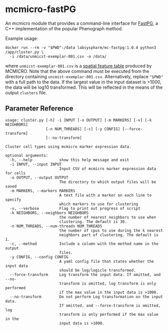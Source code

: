 # mcmicro-fastPG

An mcmicro module that provides a command-line interface for [FastPG](https://github.com/sararselitsky/FastPG), a C++ implementation of the popular Phenograph method.

Example usage:
```
docker run --rm -v "$PWD":/data labsyspharm/mc-fastpg:1.0.4 python3 /app/cluster.py \
  -i /data/unmicst-exemplar-001.csv -o /data/
```
where `unmicst-exemplar-001.csv` is a [spatial feature table](https://mcmicro.org/step-quant.html) produced by MCMICRO. Note that the above command must be executed from the directory containing `uncmist-exemplar-001.csv`. Alternatively, replace `"$PWD"` with a full path to the data. If the largest value in the input dataset is >1000, the data will be log10 transformed. This will be reflected in the means of the output `clusters` file.

## Parameter Reference

```
usage: cluster.py [-h] -i INPUT [-o OUTPUT] [-m MARKERS] [-v] [-k NEIGHBORS]
                  [-n NUM_THREADS] [-c] [-y CONFIG] [--force-transform]
                  [--no-transform]

Cluster cell types using mcmicro marker expression data.

optional arguments:
  -h, --help            show this help message and exit
  -i INPUT, --input INPUT
                        Input CSV of mcmicro marker expression data for cells
  -o OUTPUT, --output OUTPUT
                        The directory to which output files will be saved
  -m MARKERS, --markers MARKERS
                        A text file with a marker on each line to specify
                        which markers to use for clustering
  -v, --verbose         Flag to print out progress of script
  -k NEIGHBORS, --neighbors NEIGHBORS
                        the number of nearest neighbors to use when
                        clustering. The default is 30.
  -n NUM_THREADS, --num-threads NUM_THREADS
                        the number of cpus to use during the k nearest
                        neighbors part of clustering. The default is 1.
  -c, --method          Include a column with the method name in the output
                        files.
  -y CONFIG, --config CONFIG
                        A yaml config file that states whether the input data
                        should be log/logicle transformed.
  --force-transform     Log transform the input data. If omitted, and --no-
                        transform is omitted, log transform is only performed
                        if the max value in the input data is >1000.
  --no-transform        Do not perform Log transformation on the input data.
                        If omitted, and --force-transform is omitted, log
                        transform is only performed if the max value in the
                        input data is >1000.
```
